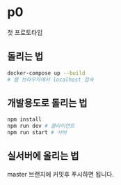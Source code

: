 # p0

첫 프로토타입

## 돌리는 법
```sh
docker-compose up --build
# 웹 브라우저에서 localhost 접속
```

## 개발용도로 돌리는 법
```sh
npm install
npm run dev # 클라이언트
npm run start # 서버
```

## 실서버에 올리는 법
master 브랜치에 커밋후 푸시하면 됩니다.
